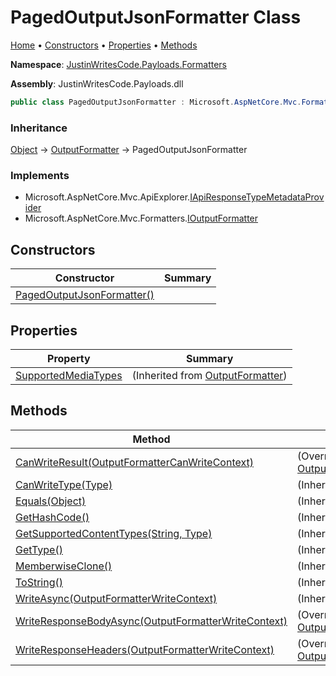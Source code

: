 # PagedOutputJsonFormatter Class

[Home](../../../README.md) &#x2022; [Constructors](#constructors) &#x2022; [Properties](#properties) &#x2022; [Methods](#methods)

**Namespace**: [JustinWritesCode.Payloads.Formatters](../README.md)

**Assembly**: JustinWritesCode\.Payloads\.dll

```csharp
public class PagedOutputJsonFormatter : Microsoft.AspNetCore.Mvc.Formatters.OutputFormatter
```

### Inheritance

[Object](https://docs.microsoft.com/en-us/dotnet/api/system.object) &#x2192; [OutputFormatter](https://docs.microsoft.com/en-us/dotnet/api/microsoft.aspnetcore.mvc.formatters.outputformatter) &#x2192; PagedOutputJsonFormatter

### Implements

* Microsoft\.AspNetCore\.Mvc\.ApiExplorer\.[IApiResponseTypeMetadataProvider](https://docs.microsoft.com/en-us/dotnet/api/microsoft.aspnetcore.mvc.apiexplorer.iapiresponsetypemetadataprovider)
* Microsoft\.AspNetCore\.Mvc\.Formatters\.[IOutputFormatter](https://docs.microsoft.com/en-us/dotnet/api/microsoft.aspnetcore.mvc.formatters.ioutputformatter)

## Constructors

| Constructor | Summary |
| ----------- | ------- |
| [PagedOutputJsonFormatter()](-ctor/README.md) | |

## Properties

| Property | Summary |
| -------- | ------- |
| [SupportedMediaTypes](https://docs.microsoft.com/en-us/dotnet/api/microsoft.aspnetcore.mvc.formatters.outputformatter.supportedmediatypes) |  \(Inherited from [OutputFormatter](https://docs.microsoft.com/en-us/dotnet/api/microsoft.aspnetcore.mvc.formatters.outputformatter)\) |

## Methods

| Method | Summary |
| ------ | ------- |
| [CanWriteResult(OutputFormatterCanWriteContext)](CanWriteResult/README.md) |  \(Overrides [OutputFormatter.CanWriteResult](https://docs.microsoft.com/en-us/dotnet/api/microsoft.aspnetcore.mvc.formatters.outputformatter.canwriteresult)\) |
| [CanWriteType(Type)](https://docs.microsoft.com/en-us/dotnet/api/microsoft.aspnetcore.mvc.formatters.outputformatter.canwritetype) |  \(Inherited from [OutputFormatter](https://docs.microsoft.com/en-us/dotnet/api/microsoft.aspnetcore.mvc.formatters.outputformatter)\) |
| [Equals(Object)](https://docs.microsoft.com/en-us/dotnet/api/system.object.equals) |  \(Inherited from [Object](https://docs.microsoft.com/en-us/dotnet/api/system.object)\) |
| [GetHashCode()](https://docs.microsoft.com/en-us/dotnet/api/system.object.gethashcode) |  \(Inherited from [Object](https://docs.microsoft.com/en-us/dotnet/api/system.object)\) |
| [GetSupportedContentTypes(String, Type)](https://docs.microsoft.com/en-us/dotnet/api/microsoft.aspnetcore.mvc.formatters.outputformatter.getsupportedcontenttypes) |  \(Inherited from [OutputFormatter](https://docs.microsoft.com/en-us/dotnet/api/microsoft.aspnetcore.mvc.formatters.outputformatter)\) |
| [GetType()](https://docs.microsoft.com/en-us/dotnet/api/system.object.gettype) |  \(Inherited from [Object](https://docs.microsoft.com/en-us/dotnet/api/system.object)\) |
| [MemberwiseClone()](https://docs.microsoft.com/en-us/dotnet/api/system.object.memberwiseclone) |  \(Inherited from [Object](https://docs.microsoft.com/en-us/dotnet/api/system.object)\) |
| [ToString()](https://docs.microsoft.com/en-us/dotnet/api/system.object.tostring) |  \(Inherited from [Object](https://docs.microsoft.com/en-us/dotnet/api/system.object)\) |
| [WriteAsync(OutputFormatterWriteContext)](https://docs.microsoft.com/en-us/dotnet/api/microsoft.aspnetcore.mvc.formatters.outputformatter.writeasync) |  \(Inherited from [OutputFormatter](https://docs.microsoft.com/en-us/dotnet/api/microsoft.aspnetcore.mvc.formatters.outputformatter)\) |
| [WriteResponseBodyAsync(OutputFormatterWriteContext)](WriteResponseBodyAsync/README.md) |  \(Overrides [OutputFormatter.WriteResponseBodyAsync](https://docs.microsoft.com/en-us/dotnet/api/microsoft.aspnetcore.mvc.formatters.outputformatter.writeresponsebodyasync)\) |
| [WriteResponseHeaders(OutputFormatterWriteContext)](WriteResponseHeaders/README.md) |  \(Overrides [OutputFormatter.WriteResponseHeaders](https://docs.microsoft.com/en-us/dotnet/api/microsoft.aspnetcore.mvc.formatters.outputformatter.writeresponseheaders)\) |

